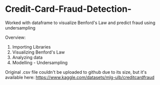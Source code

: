 # Credit-Card-Fraud-Detection-

Worked with dataframe to visualize Benford's Law and predict fraud using undersampling

Overview:
1. Importing Libraries
2. Visualizing Benford's Law
3. Analyzing data
4. Modelling - Undersampling

Original .csv file couldn't be uploaded to github due to its size, but it's available here: https://www.kaggle.com/datasets/mlg-ulb/creditcardfraud
